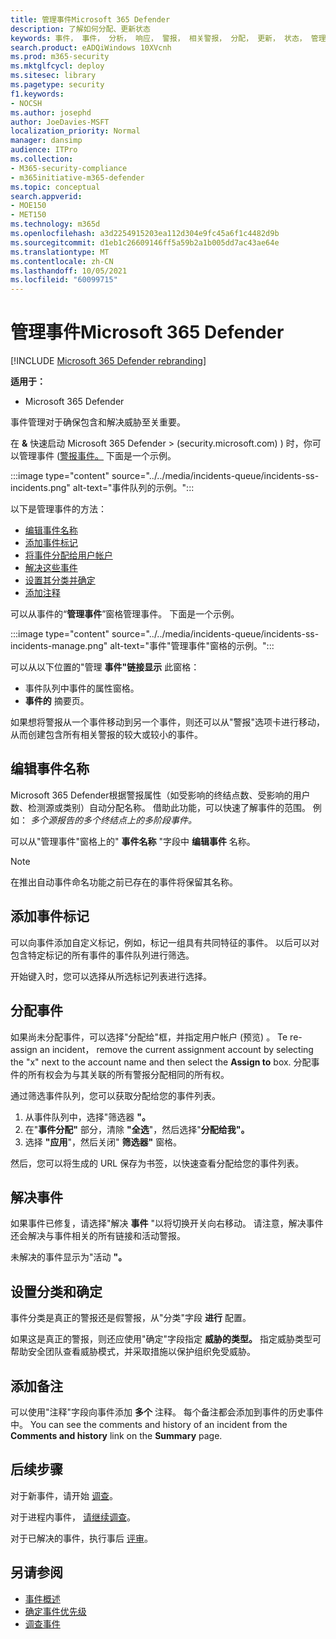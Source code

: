 ```yaml
---
title: 管理事件Microsoft 365 Defender
description: 了解如何分配、更新状态
keywords: 事件， 事件， 分析， 响应， 警报， 相关警报， 分配， 更新， 状态， 管理， 分类， microsoft， 365， m365
search.product: eADQiWindows 10XVcnh
ms.prod: m365-security
ms.mktglfcycl: deploy
ms.sitesec: library
ms.pagetype: security
f1.keywords:
- NOCSH
ms.author: josephd
author: JoeDavies-MSFT
localization_priority: Normal
manager: dansimp
audience: ITPro
ms.collection:
- M365-security-compliance
- m365initiative-m365-defender
ms.topic: conceptual
search.appverid:
- MOE150
- MET150
ms.technology: m365d
ms.openlocfilehash: a3d2254915203ea112d304e9fc45a6f1c4482d9b
ms.sourcegitcommit: d1eb1c26609146ff5a59b2a1b005dd7ac43ae64e
ms.translationtype: MT
ms.contentlocale: zh-CN
ms.lasthandoff: 10/05/2021
ms.locfileid: "60099715"
---
```

# <a name="manage-incidents-in-microsoft-365-defender"></a>管理事件Microsoft 365 Defender

[!INCLUDE [Microsoft 365 Defender rebranding](../includes/microsoft-defender.md)]


**适用于：**
- Microsoft 365 Defender

事件管理对于确保包含和解决威胁至关重要。

在 **&** 快速启动 Microsoft 365 Defender > (security.microsoft.com) ) 时，你可以管理事件 ([警报事件。](https://security.microsoft.com) 下面是一个示例。

:::image type="content" source="../../media/incidents-queue/incidents-ss-incidents.png" alt-text="事件队列的示例。":::

以下是管理事件的方法：

- [编辑事件名称](#edit-the-incident-name)
- [添加事件标记](#add-incident-tags)
- [将事件分配给用户帐户](#assign-an-incident)
- [解决这些事件](#resolve-an-incident)
- [设置其分类并确定](#set-the-classification-and-determination)
- [添加注释](#add-comments)

可以从事件的“**管理事件**”窗格管理事件。 下面是一个示例。

:::image type="content" source="../../media/incidents-queue/incidents-ss-incidents-manage.png" alt-text="事件&quot;管理事件&quot;窗格的示例。":::

可以从以下位置的"管理 **事件"链接显示** 此窗格：

- 事件队列中事件的属性窗格。
- **事件的** 摘要页。

如果想将警报从一个事件移动到另一个事件，则还可以从"警报"选项卡进行移动，从而创建包含所有相关警报的较大或较小的事件。

## <a name="edit-the-incident-name"></a>编辑事件名称

Microsoft 365 Defender根据警报属性（如受影响的终结点数、受影响的用户数、检测源或类别）自动分配名称。 借助此功能，可以快速了解事件的范围。 例如： *多个源报告的多个终结点上的多阶段事件。*

可以从"管理事件"窗格上的" **事件名称** "字段中 **编辑事件** 名称。

> [!NOTE]
> 在推出自动事件命名功能之前已存在的事件将保留其名称。

## <a name="add-incident-tags"></a>添加事件标记

可以向事件添加自定义标记，例如，标记一组具有共同特征的事件。 以后可以对包含特定标记的所有事件的事件队列进行筛选。

开始键入时，您可以选择从所选标记列表进行选择。

## <a name="assign-an-incident"></a>分配事件

如果尚未分配事件，可以选择"分配给"框，并指定用户帐户 (预览) 。 Te re-assign an incident， remove the current assignment account by selecting the "x" next to the account name and then select the **Assign to** box. 分配事件的所有权会为与其关联的所有警报分配相同的所有权。

通过筛选事件队列，您可以获取分配给您的事件列表。 

1. 从事件队列中，选择"筛选器 **"。**
2. 在"**事件分配"** 部分，清除 **"全选**"，然后选择"**分配给我"。**
3. 选择 **"应用**"，然后关闭" **筛选器"** 窗格。

然后，您可以将生成的 URL 保存为书签，以快速查看分配给您的事件列表。

## <a name="resolve-an-incident"></a>解决事件

如果事件已修复，请选择"解决 **事件** "以将切换开关向右移动。 请注意，解决事件还会解决与事件相关的所有链接和活动警报。

未解决的事件显示为"活动 **"。**

## <a name="set-the-classification-and-determination"></a>设置分类和确定

事件分类是真正的警报还是假警报，从"分类"字段 **进行** 配置。 

如果这是真正的警报，则还应使用"确定"字段指定 **威胁的类型。** 指定威胁类型可帮助安全团队查看威胁模式，并采取措施以保护组织免受威胁。 

## <a name="add-comments"></a>添加备注

可以使用"注释"字段向事件添加 **多个** 注释。 每个备注都会添加到事件的历史事件中。 You can see the comments and history of an incident from the **Comments and history** link on the **Summary** page.

## <a name="next-steps"></a>后续步骤

对于新事件，请开始 [调查](investigate-incidents.md)。

对于进程内事件， [请继续调查](investigate-incidents.md)。

对于已解决的事件，执行事后 [评审](first-incident-post.md)。

## <a name="see-also"></a>另请参阅

- [事件概述](incidents-overview.md)
- [确定事件优先级](incident-queue.md)
- [调查事件](investigate-incidents.md)
